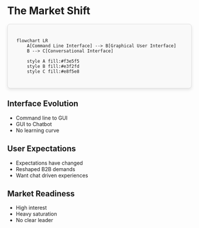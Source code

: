 # The Market Shift

<style scoped>
/* We are now applying the nicer visual styles to this container.
  Crucially, there is NO fixed height, so it will grow to fit the diagram.
*/
.mermaid-container {
  padding: 1.5rem;
  border: 1px solid #ddd;
  border-radius: 8px;
  background-color: #f9f9f9;
  box-shadow: 0 4px 8px rgba(0,0,0,0.1);
}
</style>

<div class="mermaid-container justify-center">

```mermaid
flowchart LR
    A[Command Line Interface] --> B[Graphical User Interface]
    B --> C[Conversational Interface]

    style A fill:#f3e5f5
    style B fill:#e3f2fd
    style C fill:#e8f5e8
```

</div>

<div class="grid grid-cols-3 gap-6 mt-8">

<div class="space-y-6" v-click>

## Interface Evolution
- Command line to GUI
- GUI to Chatbot
- No learning curve

</div>

<div class="space-y-6" v-click>

## User Expectations
- Expectations have changed
- Reshaped B2B demands
- Want chat driven experiences

</div>

<div class="space-y-6" v-click>

## Market Readiness
- High interest
- Heavy saturation
- No clear leader

</div>

</div>

<!--
People want to have more sophisticated experiences with technology. But they don't want to click more buttons to get there. 

The only solution is via a conversational UI as the primary input source and a GUI as a response output source.
-->
